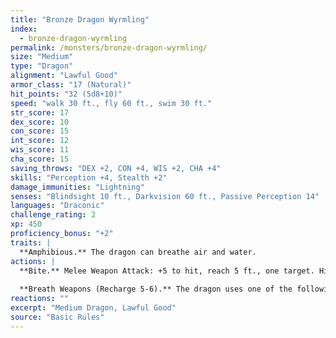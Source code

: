 ```yaml
---
title: "Bronze Dragon Wyrmling"
index:
  - bronze-dragon-wyrmling
permalink: /monsters/bronze-dragon-wyrmling/
size: "Medium"
type: "Dragon"
alignment: "Lawful Good"
armor_class: "17 (Natural)"
hit_points: "32 (5d8+10)"
speed: "walk 30 ft., fly 60 ft., swim 30 ft."
str_score: 17
dex_score: 10
con_score: 15
int_score: 12
wis_score: 11
cha_score: 15
saving_throws: "DEX +2, CON +4, WIS +2, CHA +4"
skills: "Perception +4, Stealth +2"
damage_immunities: "Lightning"
senses: "Blindsight 10 ft., Darkvision 60 ft., Passive Perception 14"
languages: "Draconic"
challenge_rating: 2
xp: 450
proficiency_bonus: "+2"
traits: |
  **Amphibious.** The dragon can breathe air and water.
actions: |
  **Bite.** Melee Weapon Attack: +5 to hit, reach 5 ft., one target. Hit: 8 (1d10 + 3) piercing damage.
  
  **Breath Weapons (Recharge 5-6).** The dragon uses one of the following breath weapons. Lightning Breath. The dragon exhales lightning in a 40-foot line that is 5 feet wide. Each creature in that line must make a DC 12 Dexterity saving throw, taking 16 (3d10) lightning damage on a failed save, or half as much damage on a successful one. Repulsion Breath. The dragon exhales repulsion energy in a 30-foot cone. Each creature in that area must succeed on a DC 12 Strength saving throw. On a failed save, the creature is pushed 30 feet away from the dragon.
reactions: ""
excerpt: "Medium Dragon, Lawful Good"
source: "Basic Rules"
---
```

